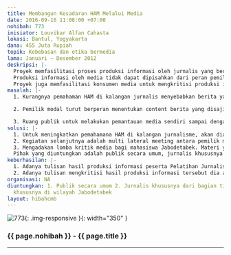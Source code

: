 ```yaml
---
title: Membangun Kesadaran HAM Melalui Media
date: 2016-09-16 11:08:00 +07:00
nohibah: 773
inisiator: Louvikar Alfan Cahasta
lokasi: Bantul, Yogyakarta
dana: 455 Juta Rupiah
topik: Kebebasan dan etika bermedia
lama: Januari – Desember 2012
deskripsi: |-
  Proyek memfasilitasi proses produksi informasi oleh jurnalis yang berbasis pada hak asasi manusia. Informasi yang berbasis pada hak asasi manusia harus memperhatikan prinsip partisipasi, akuntabilitas, non-diskriminasi, pemberdayaan dan lingkage to human rights. Pembahasan lebih dalam melalui kegiatan pelatihan Jurnalisme Berbasis Hak Asasi Manusia. Prioritas bagi jurnalis yang berasal dari Indonesia Wilayah Timur.
  Produksi informasi oleh media tidak dapat dipisahkan dari peran pemilik media. Untuk itu proyek memfasilitasi pertemuan organisasi jurnalis-perusahaan media-organisasi hak asasi manusia. Harapannya, terdapat rubrik,kolom,tayangan yang reguler dan spesifik membahas masalah hak asasi manusia.
  Proyek juga memfasilitasi konsumen media untuk mengkritisi produksi informasi melalui kegiatan Lomba Kritik Media. Materi yang menjadi bahan untuk dikritisi oleh masyarakat adalah hasil produksi informasi peserta Pelatihan Jurnalisme Berbasis Hak Asasi Manusia.
masalah: |-
  1. Kurangnya pemahaman HAM di kalangan jurnalis menyebabkan berita yang muncul seringnya diskriminatif terhadap kelompok tertentu. Berita yang muncul juga seringkali tidak berimbang hanya sesuai dengan keinginan dari pemilik modal saja.

  2. Pemilik modal turut berperan menentukan content berita yang disajikan, berita mana yang mau ditampilkan dan mana yang tidak perlu ditampilkan. Hal ini sangat disayangkan karena biasanya hanya berita-berita yang bisa meningkatkan pendapatan media tersebut serta disajikan disajikan secara tidak berimbang. Nuansa hak asasi manusia sangat sedikit sekali diperhitungkan dalam content beritanya sendiri.

  3. Ruang publik untuk melakukan pemantauan media sendiri sampai dengan saat ini belum dimaksimalkan. Belum banyak masyarakata yang mau melakukan kritik terhadap media.
solusi: |-
  1. Untuk meningkatkan pemahamana HAM di kalangan jurnalisme, akan diadakan pelatihan jurnalisme berbasis hak asasi manusia.
  2. Kegiatan selanjutnya adalah multi lateral meeting antara pemilik modal, jurnalis dan organisassi-organisasi hak asasi manusia unutk membuat komitmen pemberitaan yang berbasis hak asasi manusia.
  3. Mengadakan lomba kritik media bagi mahasiswa Jabodetabek. Materi yang menjadi bahan untuk dikritisi oleh masyarakat adalah hasil produksi informasi peserta Pelatihan Jurnalisme Berbasis Hak Asasi Manusia.
  Pihak yang diuntungkan adalah publik secara umum, jurnalis khususnya dari bagian timur, dan mahasiswa khususnya di wilayah Jabodetabek.
keberhasilan: |-
  1. Adanya tulisan hasil produksi informasi peserta Pelatihan Jurnalisme Berbasis Hak Asasi Manusia.
  2. Adanya tulisan mengkritisi hasil produksi informasi tersebut dia atas
organisasi: NA
diuntungkan: 1. Publik secara umum 2. Jurnalis khususnya dari bagian timur 3. Mahasiswa
  khususnya di wilayah Jabodetabek
layout: hibahcmb
---
```


![773](/static/img/hibahcmb/773.png){: .img-responsive }{: width="350" }

### {{ page.nohibah }} - {{ page.title }}

---
